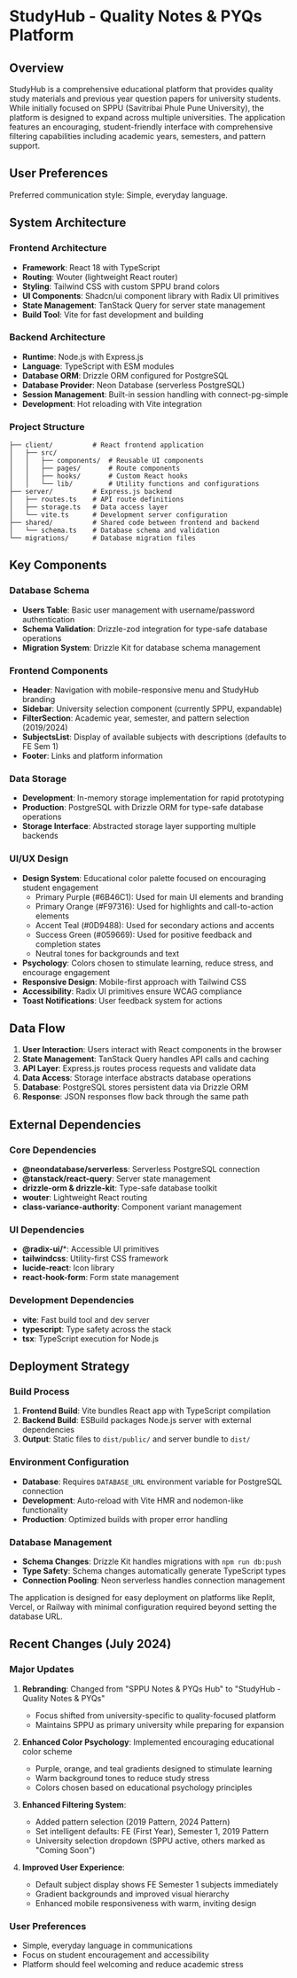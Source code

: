 # StudyHub - Quality Notes & PYQs Platform

## Overview

StudyHub is a comprehensive educational platform that provides quality study materials and previous year question papers for university students. While initially focused on SPPU (Savitribai Phule Pune University), the platform is designed to expand across multiple universities. The application features an encouraging, student-friendly interface with comprehensive filtering capabilities including academic years, semesters, and pattern support.

## User Preferences

Preferred communication style: Simple, everyday language.

## System Architecture

### Frontend Architecture
- **Framework**: React 18 with TypeScript
- **Routing**: Wouter (lightweight React router)
- **Styling**: Tailwind CSS with custom SPPU brand colors
- **UI Components**: Shadcn/ui component library with Radix UI primitives
- **State Management**: TanStack Query for server state management
- **Build Tool**: Vite for fast development and building

### Backend Architecture
- **Runtime**: Node.js with Express.js
- **Language**: TypeScript with ESM modules
- **Database ORM**: Drizzle ORM configured for PostgreSQL
- **Database Provider**: Neon Database (serverless PostgreSQL)
- **Session Management**: Built-in session handling with connect-pg-simple
- **Development**: Hot reloading with Vite integration

### Project Structure
```
├── client/          # React frontend application
│   ├── src/
│   │   ├── components/  # Reusable UI components
│   │   ├── pages/       # Route components
│   │   ├── hooks/       # Custom React hooks
│   │   └── lib/         # Utility functions and configurations
├── server/          # Express.js backend
│   ├── routes.ts    # API route definitions
│   ├── storage.ts   # Data access layer
│   └── vite.ts      # Development server configuration
├── shared/          # Shared code between frontend and backend
│   └── schema.ts    # Database schema and validation
└── migrations/      # Database migration files
```

## Key Components

### Database Schema
- **Users Table**: Basic user management with username/password authentication
- **Schema Validation**: Drizzle-zod integration for type-safe database operations
- **Migration System**: Drizzle Kit for database schema management

### Frontend Components
- **Header**: Navigation with mobile-responsive menu and StudyHub branding
- **Sidebar**: University selection component (currently SPPU, expandable)  
- **FilterSection**: Academic year, semester, and pattern selection (2019/2024)
- **SubjectsList**: Display of available subjects with descriptions (defaults to FE Sem 1)
- **Footer**: Links and platform information

### Data Storage
- **Development**: In-memory storage implementation for rapid prototyping
- **Production**: PostgreSQL with Drizzle ORM for type-safe database operations
- **Storage Interface**: Abstracted storage layer supporting multiple backends

### UI/UX Design
- **Design System**: Educational color palette focused on encouraging student engagement
  - Primary Purple (#6B46C1): Used for main UI elements and branding
  - Primary Orange (#F97316): Used for highlights and call-to-action elements  
  - Accent Teal (#0D9488): Used for secondary actions and accents
  - Success Green (#059669): Used for positive feedback and completion states
  - Neutral tones for backgrounds and text
- **Psychology**: Colors chosen to stimulate learning, reduce stress, and encourage engagement
- **Responsive Design**: Mobile-first approach with Tailwind CSS
- **Accessibility**: Radix UI primitives ensure WCAG compliance
- **Toast Notifications**: User feedback system for actions

## Data Flow

1. **User Interaction**: Users interact with React components in the browser
2. **State Management**: TanStack Query handles API calls and caching
3. **API Layer**: Express.js routes process requests and validate data
4. **Data Access**: Storage interface abstracts database operations
5. **Database**: PostgreSQL stores persistent data via Drizzle ORM
6. **Response**: JSON responses flow back through the same path

## External Dependencies

### Core Dependencies
- **@neondatabase/serverless**: Serverless PostgreSQL connection
- **@tanstack/react-query**: Server state management
- **drizzle-orm & drizzle-kit**: Type-safe database toolkit
- **wouter**: Lightweight React routing
- **class-variance-authority**: Component variant management

### UI Dependencies
- **@radix-ui/***: Accessible UI primitives
- **tailwindcss**: Utility-first CSS framework
- **lucide-react**: Icon library
- **react-hook-form**: Form state management

### Development Dependencies
- **vite**: Fast build tool and dev server
- **typescript**: Type safety across the stack
- **tsx**: TypeScript execution for Node.js

## Deployment Strategy

### Build Process
1. **Frontend Build**: Vite bundles React app with TypeScript compilation
2. **Backend Build**: ESBuild packages Node.js server with external dependencies
3. **Output**: Static files to `dist/public/` and server bundle to `dist/`

### Environment Configuration
- **Database**: Requires `DATABASE_URL` environment variable for PostgreSQL connection
- **Development**: Auto-reload with Vite HMR and nodemon-like functionality
- **Production**: Optimized builds with proper error handling

### Database Management
- **Schema Changes**: Drizzle Kit handles migrations with `npm run db:push`
- **Type Safety**: Schema changes automatically generate TypeScript types
- **Connection Pooling**: Neon serverless handles connection management

The application is designed for easy deployment on platforms like Replit, Vercel, or Railway with minimal configuration required beyond setting the database URL.

## Recent Changes (July 2024)

### Major Updates
1. **Rebranding**: Changed from "SPPU Notes & PYQs Hub" to "StudyHub - Quality Notes & PYQs"
   - Focus shifted from university-specific to quality-focused platform
   - Maintains SPPU as primary university while preparing for expansion

2. **Enhanced Color Psychology**: Implemented encouraging educational color scheme
   - Purple, orange, and teal gradients designed to stimulate learning
   - Warm background tones to reduce study stress
   - Colors chosen based on educational psychology principles

3. **Enhanced Filtering System**:
   - Added pattern selection (2019 Pattern, 2024 Pattern)
   - Set intelligent defaults: FE (First Year), Semester 1, 2019 Pattern
   - University selection dropdown (SPPU active, others marked as "Coming Soon")

4. **Improved User Experience**:
   - Default subject display shows FE Semester 1 subjects immediately
   - Gradient backgrounds and improved visual hierarchy
   - Enhanced mobile responsiveness with warm, inviting design

### User Preferences
- Simple, everyday language in communications
- Focus on student encouragement and accessibility
- Platform should feel welcoming and reduce academic stress